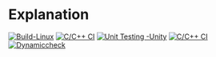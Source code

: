 # Explanation
[![Build-Linux](https://github.com/Manjunadh521/Explanation/actions/workflows/Build-Linux.yml/badge.svg)](https://github.com/Manjunadh521/Explanation/actions/workflows/Build-Linux.yml)
[![C/C++ CI](https://github.com/Manjunadh521/Explanation/actions/workflows/c-cpp.yml/badge.svg)](https://github.com/Manjunadh521/Explanation/actions/workflows/c-cpp.yml)
[![Unit Testing -Unity](https://github.com/Manjunadh521/Explanation/actions/workflows/unity.yml/badge.svg)](https://github.com/Manjunadh521/Explanation/actions/workflows/unity.yml)
[![C/C++ CI](https://github.com/Manjunadh521/Explanation/actions/workflows/c-cpp.yml/badge.svg)](https://github.com/Manjunadh521/Explanation/actions/workflows/c-cpp.yml)
[![Dynamiccheck](https://github.com/Manjunadh521/Explanation/actions/workflows/Dynamic-check.yml/badge.svg)](https://github.com/Manjunadh521/Explanation/actions/workflows/Dynamic-check.yml)
